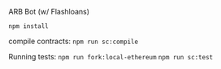 ARB Bot (w/ Flashloans)

`npm install`

compile contracts:
`npm run sc:compile`

Running tests:
`npm run fork:local-ethereum`
`npm run sc:test`
